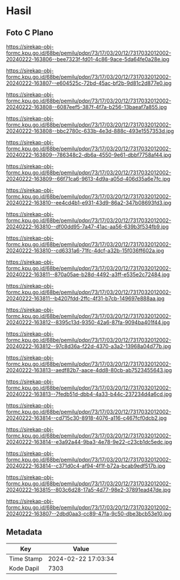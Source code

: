 # Hasil

## Foto C Plano

https://sirekap-obj-formc.kpu.go.id/68be/pemilu/pdpr/73/17/03/20/12/7317032012002-20240222-163806--bee7323f-fd01-4c86-9ace-5da64fe0a28e.jpg

https://sirekap-obj-formc.kpu.go.id/68be/pemilu/pdpr/73/17/03/20/12/7317032012002-20240222-163807--e604525c-72bd-45ac-bf2b-9d81c2d877e0.jpg

https://sirekap-obj-formc.kpu.go.id/68be/pemilu/pdpr/73/17/03/20/12/7317032012002-20240222-163808--6087eef5-387f-4f7a-b256-13baeaf7a855.jpg

https://sirekap-obj-formc.kpu.go.id/68be/pemilu/pdpr/73/17/03/20/12/7317032012002-20240222-163808--bbc2780c-633b-4e3d-888c-493e1557353d.jpg

https://sirekap-obj-formc.kpu.go.id/68be/pemilu/pdpr/73/17/03/20/12/7317032012002-20240222-163809--786348c2-db6a-4550-9e61-dbbf7758af44.jpg

https://sirekap-obj-formc.kpu.go.id/68be/pemilu/pdpr/73/17/03/20/12/7317032012002-20240222-163809--66f71ca6-9613-4d9a-a05d-406d35a6e7fc.jpg

https://sirekap-obj-formc.kpu.go.id/68be/pemilu/pdpr/73/17/03/20/12/7317032012002-20240222-163810--ee4cd4b1-e931-43d9-86a2-347b08693fd3.jpg

https://sirekap-obj-formc.kpu.go.id/68be/pemilu/pdpr/73/17/03/20/12/7317032012002-20240222-163810--df00dd95-7a47-41ac-aa56-639b3f534fb9.jpg

https://sirekap-obj-formc.kpu.go.id/68be/pemilu/pdpr/73/17/03/20/12/7317032012002-20240222-163810--cd6331a6-71fc-4dcf-a32b-15f036ff602a.jpg

https://sirekap-obj-formc.kpu.go.id/68be/pemilu/pdpr/73/17/03/20/12/7317032012002-20240222-163811--870a05ae-b28d-4492-a3ff-e535e2c72484.jpg

https://sirekap-obj-formc.kpu.go.id/68be/pemilu/pdpr/73/17/03/20/12/7317032012002-20240222-163811--b4207fdd-2ffc-4f31-b7cb-149697e888aa.jpg

https://sirekap-obj-formc.kpu.go.id/68be/pemilu/pdpr/73/17/03/20/12/7317032012002-20240222-163812--8395c13d-9350-42a6-87fa-9094ba401f44.jpg

https://sirekap-obj-formc.kpu.go.id/68be/pemilu/pdpr/73/17/03/20/12/7317032012002-20240222-163812--97c8d36a-f22d-4370-a3a2-13968a04d77b.jpg

https://sirekap-obj-formc.kpu.go.id/68be/pemilu/pdpr/73/17/03/20/12/7317032012002-20240222-163813--aedf82b7-aace-4dd8-80cb-ab7523455643.jpg

https://sirekap-obj-formc.kpu.go.id/68be/pemilu/pdpr/73/17/03/20/12/7317032012002-20240222-163813--7fedb51d-dbb4-4a33-b44c-237234d4a6cd.jpg

https://sirekap-obj-formc.kpu.go.id/68be/pemilu/pdpr/73/17/03/20/12/7317032012002-20240222-163814--cd715c30-8918-4076-a116-c467fcf0dcb2.jpg

https://sirekap-obj-formc.kpu.go.id/68be/pemilu/pdpr/73/17/03/20/12/7317032012002-20240222-163814--e3a92a44-9ba3-4e78-9e22-c23cb1dc5edc.jpg

https://sirekap-obj-formc.kpu.go.id/68be/pemilu/pdpr/73/17/03/20/12/7317032012002-20240222-163814--c371d0c4-af94-4f1f-b72a-bcab9edf517b.jpg

https://sirekap-obj-formc.kpu.go.id/68be/pemilu/pdpr/73/17/03/20/12/7317032012002-20240222-163815--803c6d28-17a5-4d77-98e2-37891ead47de.jpg

https://sirekap-obj-formc.kpu.go.id/68be/pemilu/pdpr/73/17/03/20/12/7317032012002-20240222-163807--2dbd0aa3-cc89-47fa-9c50-dbe3bcb53e10.jpg


## Metadata

| Key        | Value               |
| ---------- | ------------------- |
| Time Stamp | 2024-02-22 17:03:34 |
| Kode Dapil | 7303                |



